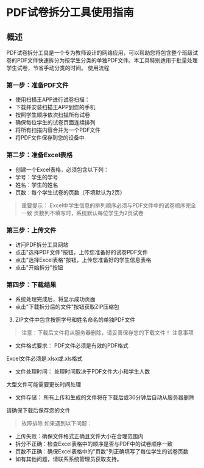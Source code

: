 # PDF试卷拆分工具使用指南
## 概述
PDF试卷拆分工具是一个专为教师设计的网络应用，可以帮助您将包含整个班级试卷的PDF文件快速拆分为按学生分类的单独PDF文件。本工具特别适用于批量处理学生试卷，节省手动分类的时间。
使用流程
### 第一步：准备PDF文件
- 使用扫描王APP进行试卷扫描：
- 下载并安装扫描王APP到您的手机
- 按照学生顺序依次扫描所有试卷
- 确保每位学生的试卷页面连续排列
- 将所有扫描内容合并为一个PDF文件
- 将PDF文件保存到您的设备中
### 第二步：准备Excel表格
- 创建一个Excel表格，必须包含以下列：
- 学号：学生的学号
- 姓名：学生的姓名
- 页数：每个学生试卷的页数（不填默认为2页）

> 重要提示：
Excel中学生信息的排列顺序必须与PDF文件中的试卷顺序完全一致
页数列不填写时，系统默认每位学生为2页试卷

### 第三步：上传文件
- 访问PDF拆分工具网站
- 点击"选择PDF文件"按钮，上传您准备好的试卷PDF文件
- 点击"选择Excel表格"按钮，上传您准备好的学生信息表格
- 点击"开始拆分"按钮

### 第四步：下载结果
- 系统处理完成后，将显示成功页面
- 点击"下载拆分后的文件"按钮获取ZIP压缩包
  
3. ZIP文件中包含按照学号和姓名命名的单独PDF文件
> 注意：下载后文件将从服务器删除，请妥善保存您的下载文件！
> 注意事项
-  文件格式要求：
PDF文件必须是有效的PDF格式

Excel文件必须是.xlsx或.xls格式
- 文件处理时间：
处理时间取决于PDF文件大小和学生人数

大型文件可能需要更长时间处理

- 文件存储：
所有上传和生成的文件将在下载后或30分钟后自动从服务器删除

请确保下载后保存您的文件

>故障排除
如果遇到以下问题：
- 上传失败：确保文件格式正确且文件大小在合理范围内
- 拆分不正确：检查Excel表格中的顺序是否与PDF中的试卷顺序一致
- 页数不正确：确保Excel表格中的"页数"列正确填写了每位学生的试卷页数
- 如有其他问题，请联系系统管理员获取支持。
